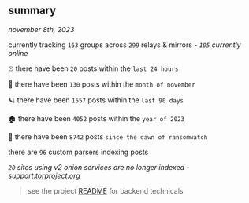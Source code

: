 
## summary
_november 8th, 2023_

currently tracking `163` groups across `299` relays & mirrors - _`105` currently online_

⏲ there have been `20` posts within the `last 24 hours`

🦈 there have been `130` posts within the `month of november`

🪐 there have been `1557` posts within the `last 90 days`

🏚 there have been `4052` posts within the `year of 2023`

🦕 there have been `8742` posts `since the dawn of ransomwatch`

there are `96` custom parsers indexing posts

_`20` sites using v2 onion services are no longer indexed - [support.torproject.org](https://support.torproject.org/onionservices/v2-deprecation/)_

> see the project [README](https://github.com/joshhighet/ransomwatch#ransomwatch--) for backend technicals
